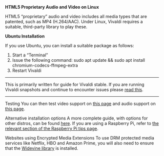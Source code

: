 **HTML5 Proprietary Audio and Video on Linux**


HTML5 “proprietary” audio and video includes all media types that are patented, such as MP4 (H.264/AAC). Under Linux, Vivaldi requires a suitable, third-party library to play these.

**Ubuntu Installation**

If you use Ubuntu, you can install a suitable package as follows:

1. Start a “Terminal”
2. Issue the following command:
sudo apt update && sudo apt install chromium-codecs-ffmpeg-extra
3. Restart Vivaldi

----

This is primarily written for guide for Vivaldi stable. If you are running Vivaldi snapshots and continue to encounter issues please [read this](https://vivaldi.com/blog/snapshots/understanding-video-issues-with-vivaldi-for-linux-snapshots/).

----

Testing
You can then test video support on [this page](http://www.quirksmode.org/html5/tests/video.html) and audio support on [this page](https://hpr.dogphilosophy.net/test/).

Alternative installation options
A more complete guide, with options for other distros, can be found [here](https://gist.github.com/ruario/bec42d156d30affef655). If you are using a Raspberry Pi, refer to [the relevant section of the Raspberry Pi tips page](https://help.vivaldi.com/article/raspberry-pi/#proprietary-media).

Websites using Encrypted Media Extensions
To use DRM protected media services like Netflix, HBO and Amazon Prime, you will also need to ensure that the [Widevine library](https://help.vivaldi.com/article/netflix-on-linux/) is installed.
